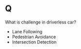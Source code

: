 # Q
What is challenge in driverless car?
- Lane Following
- Pedestrian Avoidance
- Intersection Detection
